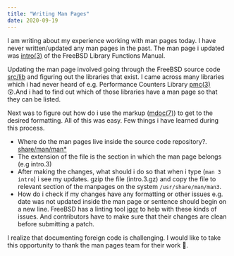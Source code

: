 ```yaml
---
title: "Writing Man Pages"
date: 2020-09-19
---
```

I am writing about my experience working with man pages today.
I have never written/updated any man pages in the past. The
man page i updated was [intro(3)](https://www.freebsd.org/cgi/man.cgi?query=intro&sektion=3&manpath=FreeBSD+12.1-RELEASE+and+Ports) of
the FreeBSD Library Functions Manual.

Updating the man page involved going through the FreeBSD source code [src/lib](https://github.com/freebsd/freebsd/tree/master/lib)  and figuring out the libraries that exist.
I came across many libraries which i had never heard of e.g. Performance Counters Library [pmc(3)](https://www.freebsd.org/cgi/man.cgi?query=pmc&sektion=3&manpath=FreeBSD+12.1-RELEASE+and+Ports) :astonished:.And i had to find out which of those libraries have a man page so that they can be listed.

Next was to figure out how do i use the markup ([mdoc(7)](https://www.freebsd.org/cgi/man.cgi?query=mdoc&sektion=7&manpath=FreeBSD+12.1-RELEASE+and+Ports)) to get to the desired formatting. All of this was easy. Few things i have learned during this process.

* Where do the man pages live inside the source code repository?.
  [share/man/man*](https://github.com/freebsd/freebsd/tree/master/share/man)
* The extension of the file is the section in which the man page belongs (e.g intro.3)
* After making the changes, what should i do so that when i type (`man 3 intro`) i see my updates.
  gzip the file (intro.3.gz) and copy the file to relevant section of the manpages on the system `/usr/share/man/man3`.
* How do i check if my changes have any formatting or other issues e.g. date was not updated inside the man page or sentence should begin on a new line.
  FreeBSD has a linting tool [igor](https://www.freebsd.org/cgi/man.cgi?query=igor&sektion=1&manpath=FreeBSD+12.1-RELEASE+and+Ports) to help with these kinds of issues.
  And contributors have to make sure that their changes are clean before submitting a patch.

I realize that documenting foreign code is challenging. I would like to take this opportunity to thank the man pages team for their work :pray:.
